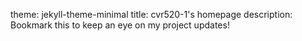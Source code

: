 theme: jekyll-theme-minimal
title: cvr520-1's homepage
description: Bookmark this to keep an eye on my project updates!
